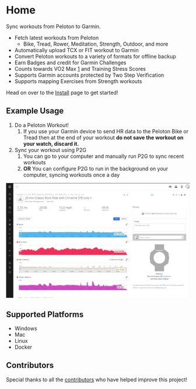 
# Home

Sync workouts from Peloton to Garmin.

* Fetch latest workouts from Peloton
  * Bike, Tread, Rower, Meditation, Strength, Outdoor, and more
* Automatically upload TCX or FIT workout to Garmin
* Convert Peloton workouts to a variety of formats for offline backup
* Earn Badges and credit for Garmin Challenges
* Counts towards VO2 Max [1](faq.md) and Training Stress Scores
* Supports Garmin accounts protected by Two Step Verification
* Supports mapping Exercises from Strength workouts

Head on over to the [Install](install/index.md) page to get started!

## Example Usage

1. Do a Peloton Workout!
    1. If you use your Garmin device to send HR data to the Peloton Bike or Tread then at the end of your workout **do not save the workout on your watch, discard it.**
1. Sync your workout using P2G
    1. You can go to your computer and manually run P2G to sync recent workouts
    1. **OR** You can configure P2G to run in the background on your computer, syncing workouts once a day

![Example Cycling Workout](https://github.com/philosowaffle/peloton-to-garmin/blob/master/images/example_cycle.png?raw=true "Example Cycling Workout")

## Supported Platforms

* Windows
* Mac
* Linux
* Docker

## Contributors

Special thanks to all the [contributors](https://github.com/philosowaffle/peloton-to-garmin/graphs/contributors) who have helped improve this project!
